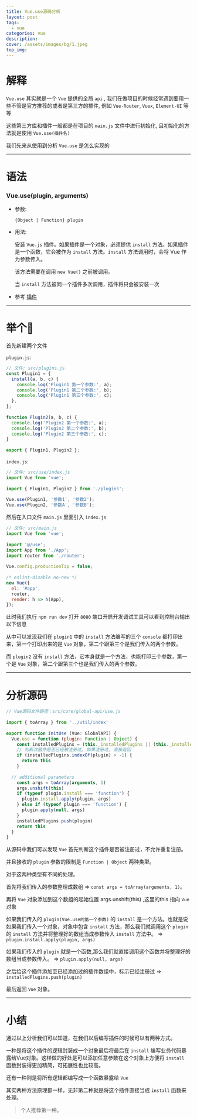 ```yaml
---
title: Vue.use源码分析
layout: post
tags: 
  - vue
categories: vue
description: 
cover: /assets/images/bg/1.jpeg
top_img: 
---
```


# 解释

`Vue.use` 其实就是一个 `Vue` 提供的全局 `api` , 我们在做项目的时候经常遇到要用一些不管是官方推荐的或者是第三方的插件, 例如 `Vue-Router`, `Vuex`, `Element-UI` 等等

这些第三方库和插件一般都是在项目的 `main.js` 文件中进行初始化, 且初始化的方法就是使用 `Vue.use(插件名)`

我们先来从使用到分析 `Vue.use` 是怎么实现的


<hr>

# 语法

### Vue.use(plugin, arguments)

+ 参数:

  `{Object | Function} plugin`

+ 用法:

  安装 `Vue.js` 插件。如果插件是一个对象，必须提供 `install` 方法。如果插件是一个函数，它会被作为 `install` 方法。`install` 方法调用时，会将 Vue 作为参数传入。

  该方法需要在调用 `new Vue()` 之前被调用。

  当 `install` 方法被同一个插件多次调用，插件将只会被安装一次

+ 参考 [插件](https://cn.vuejs.org/v2/guide/plugins.html)

<hr>

# 举个🌰

首先新建两个文件

`plugin.js`:
```javascript
// 文件: src/plugins.js
const Plugin1 = {
  install(a, b, c) {
    console.log('Plugin1 第一个参数:', a);
    console.log('Plugin1 第二个参数:', b);
    console.log('Plugin1 第三个参数:', c);
  },
};
 
function Plugin2(a, b, c) {
  console.log('Plugin2 第一个参数:', a);
  console.log('Plugin2 第二个参数:', b);
  console.log('Plugin2 第三个参数:', c);
}
 
export { Plugin1, Plugin2 };
```

`index.js`:
```javascript
// 文件: src/use/index.js
import Vue from 'vue';
 
import { Plugin1, Plugin2 } from './plugins';
 
Vue.use(Plugin1, '参数1', '参数2');
Vue.use(Plugin2, '参数A', '参数B');
```

然后在入口文件 `main.js` 里面引入 `index.js`

```javascript
// 文件: src/main.js
import Vue from 'vue';
 
import '@/use';
import App from './App';
import router from './router';
 
Vue.config.productionTip = false;
 
/* eslint-disable no-new */
new Vue({
  el: '#app',
  router,
  render: h => h(App),
});
```

此时我们执行 `npm run dev` 打开 `8080` 端口开启开发调试工具可以看到控制台输出以下信息

从中可以发现我们在 `plugin1` 中的 `install` 方法编写的三个 `console` 都打印出来，第一个打印出来的是 `Vue` 对象，第二个跟第三个是我们传入的两个参数。

而 `plugin2` 没有 `install` 方法，它本身就是一个方法，也能打印三个参数，第一个是 `Vue` 对象，第二个跟第三个也是我们传入的两个参数。

<hr>


# 分析源码

```javascript
// Vue源码文件路径：src/core/global-api/use.js
 
import { toArray } from '../util/index'
 
export function initUse (Vue: GlobalAPI) {
  Vue.use = function (plugin: Function | Object) {
    const installedPlugins = (this._installedPlugins || (this._installedPlugins = []))
    // 判断次插件是否已经被注册过, 如果注册过, 直接返回
    if (installedPlugins.indexOf(plugin) > -1) {
      return this
    }
 
  // additional parameters
    const args = toArray(arguments, 1)
    args.unshift(this)
    if (typeof plugin.install === 'function') {
      plugin.install.apply(plugin, args)
    } else if (typeof plugin === 'function') {
      plugin.apply(null, args)
    }
    installedPlugins.push(plugin)
    return this
  }
}
```

从源码中我们可以发现 `Vue` 首先判断这个插件是否被注册过，不允许重复注册。

并且接收的 `plugin` 参数的限制是 `Function | Object` 两种类型。

对于这两种类型有不同的处理。

首先将我们传入的参数整理成数组 => `const args = toArray(arguments, 1)`。

再将 `Vue` 对象添加到这个数组的起始位置 args.unshift(this) ,这里的this 指向 `Vue` 对象

如果我们传入的 `plugin(Vue.use的第一个参数)` 的 `install` 是一个方法。也就是说如果我们传入一个对象，对象中包含 `install` 方法，那么我们就调用这个 `plugin` 的 `install` 方法并将整理好的数组当成参数传入 `install` 方法中。 => `plugin.install.apply(plugin, args)`

如果我们传入的 `plugin` 就是一个函数,那么我们就直接调用这个函数并将整理好的数组当成参数传入。 => `plugin.apply(null, args)`

之后给这个插件添加至已经添加过的插件数组中，标示已经注册过 => `installedPlugins.push(plugin)`

最后返回 `Vue` 对象。

<hr>

# 小结

通过以上分析我们可以知道，在我们以后编写插件的时候可以有两种方式。

一种是将这个插件的逻辑封装成一个对象最后将最后在 `install` 编写业务代码暴露给Vue对象。这样做的好处是可以添加任意参数在这个对象上方便将 `install` 函数封装得更加精简，可拓展性也比较高。

还有一种则是将所有逻辑都编写成一个函数暴露给 `Vue`

其实两种方法原理都一样，无非第二种就是将这个插件直接当成 `install` 函数来处理。

> 个人推荐第一种。